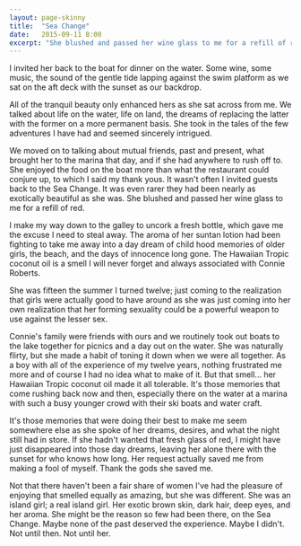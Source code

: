 ```yaml
---
layout: page-skinny
title:  "Sea Change"
date:   2015-09-11 8:00
excerpt: "She blushed and passed her wine glass to me for a refill of red."
---
```


I invited her back to the boat for dinner on the water. Some wine, some music, the sound of the gentle tide lapping against the swim platform as we sat on the aft deck with the sunset as our backdrop.

All of the tranquil beauty only enhanced hers as she sat across from me. We talked about life on the water, life on land, the dreams of replacing the latter with the former on a more permanent basis. She took in the tales of the few adventures I have had and seemed sincerely intrigued.

We moved on to talking about mutual friends, past and present, what brought her to the marina that day, and if she had anywhere to rush off to. She enjoyed the food on the boat more than what the restaurant could conjure up, to which I said my thank yous. It wasn't often I invited guests back to the Sea Change. It was even rarer they had been nearly as exotically beautiful as she was. She blushed and passed her wine glass to me for a refill of red.

I make my way down to the galley to uncork a fresh bottle, which gave me the excuse I need to steal away. The aroma of her suntan lotion had been fighting to take me away into a day dream of child hood memories of older girls, the beach, and the days of innocence long gone. The Hawaiian Tropic coconut oil is a smell I will never forget and always associated with Connie Roberts.

She was fifteen the summer I turned twelve; just coming to the realization that girls were actually good to have around as she was just coming into her own realization that her forming sexuality could be a powerful weapon to use against the lesser sex.

Connie's family were friends with ours and we routinely took out boats to the lake together for picnics and a day out on the water. She was naturally flirty, but she made a habit of toning it down when we were all together. As a boy with all of the experience of my twelve years, nothing frustrated me more and of course I had no idea what to make of it. But that smell... her Hawaiian Tropic coconut oil made it all tolerable. It's those memories that come rushing back now and then, especially there on the water at a marina with such a busy younger crowd with their ski boats and water craft.

It's those memories that were doing their best to make me seem somewhere else as she spoke of her dreams, desires, and what the night still had in store. If she hadn't wanted that fresh glass of red, I might have just disappeared into those day dreams, leaving her alone there with the sunset for who knows how long. Her request actually saved me from making a fool of myself. Thank the gods she saved me.

Not that there haven't been a fair share of women I've had the pleasure of enjoying that smelled equally as amazing, but she was different. She was an island girl; a real island girl. Her exotic brown skin, dark hair, deep eyes, and her aroma. She might be the reason so few had been there, on the Sea Change. Maybe none of the past deserved the experience. Maybe I didn't. Not until then. Not until her.
